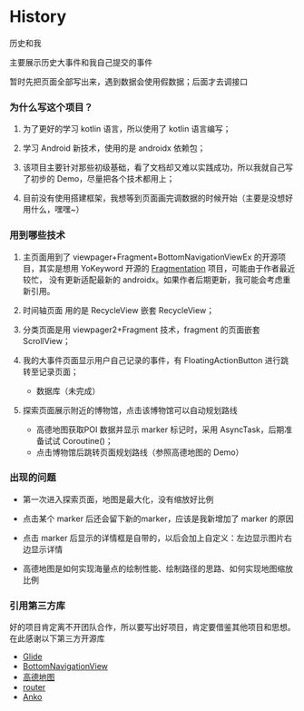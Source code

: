 # History
历史和我

主要展示历史大事件和我自己提交的事件


暂时先把页面全部写出来，遇到数据会使用假数据；后面才去调接口

### 为什么写这个项目？

1. 为了更好的学习 kotlin 语言，所以使用了 kotlin 语言编写；

2. 学习 Android 新技术，使用的是 androidx 依赖包；

3. 该项目主要针对那些初级基础，看了文档却又难以实践成功，所以我就自己写了初步的 Demo，尽量把各个技术都用上；

4. 目前没有使用搭建框架，我想等到页面画完调数据的时候开始（主要是没想好用什么，嘿嘿~）

### 用到哪些技术

1. 主页面用到了 viewpager+Fragment+BottomNavigationViewEx 的开源项目，其实是想用 YoKeyword 开源的
 [Fragmentation](https://github.com/YoKeyword/Fragmentation) 项目，可能由于作者最近较忙，
 没有更新适配最新的 androidx。如果作者后期更新，我可能会考虑重新引用。
 
2. 时间轴页面 用的是 RecycleView 嵌套 RecycleView；

3. 分类页面是用 viewpager2+Fragment 技术，fragment 的页面嵌套 ScrollView；

4. 我的大事件页面显示用户自己记录的事件，有 FloatingActionButton 进行跳转至记录页面；
   
   - 数据库（未完成）

5. 探索页面展示附近的博物馆，点击该博物馆可以自动规划路线
   
   - 高德地图获取POI 数据并显示 marker 标记时，采用 AsyncTask，后期准备试试 Coroutine()；
   - 点击博物馆后跳转页面规划路线（参照高德地图的 Demo）


### 出现的问题
- 第一次进入探索页面，地图是最大化，没有缩放好比例
- 点击某个 marker 后还会留下新的marker，应该是我新增加了 marker 的原因
- 点击 marker 后显示的详情框是自带的，以后会加上自定义：左边显示图片右边显示详情

- 高德地图是如何实现海量点的绘制性能、绘制路径的思路、如何实现地图缩放比例


### 引用第三方库
好的项目肯定离不开团队合作，所以要写出好项目，肯定要借鉴其他项目和思想。在此感谢以下第三方开源库
- [Glide](https://github.com/bumptech/glide)
- [BottomNavigationView](https://github.com/ittianyu/BottomNavigationViewEx)
- [高德地图](https://lbs.amap.com/)
- [router](https://github.com/alibaba/ARouter)
- [Anko](https://github.com/Kotlin/anko)
